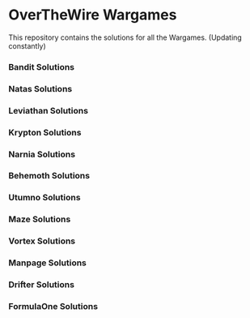 # OverTheWire Wargames
This repository contains the solutions for all the Wargames. (Updating constantly)

### Bandit Solutions
### Natas Solutions
### Leviathan Solutions
### Krypton Solutions
### Narnia Solutions
### Behemoth Solutions
### Utumno Solutions
### Maze Solutions
### Vortex Solutions
### Manpage Solutions
### Drifter Solutions
### FormulaOne Solutions

